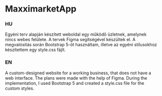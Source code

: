 # MaxximarketApp
### HU

Egyéni terv alapján készített weboldal egy működő üzletnek, amelynek nincs webes felülete. A tervek Figma segítségével készültek el. A megvalósítás során Bootstrap 5-öt használtam, illetve az egyéni stílusokhoz készítettem egy style.css fájlt.

### EN
A custom-designed website for a working business, that does not have a web interface. The plans were made with the help of Figma. During the implementation,  I used Bootstrap 5 and created a style.css file for the custom styles.